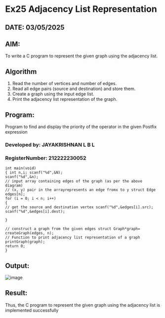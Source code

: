 # Ex25 Adjacency List Representation
## DATE: 03/05/2025
## AIM:
To write a C program to represent the given graph using the adjacency list.

## Algorithm
1. Read the number of vertices and number of edges.
2. Read all edge pairs (source and destination) and store them.
3. Create a graph using the input edge list.
4. Print the adjacency list representation of the graph.

## Program:

Program to find and display the priority of the operator in the given Postfix expression
### Developed by: JAYAKRISHNAN L B L
### RegisterNumber: 212222230052 
```
int main(void)
{ int n,i; scanf("%d",&N);
scanf("%d",&n);
// input array containing edges of the graph (as per the above diagram)
// (x, y) pair in the arrayrepresents an edge fromx to y struct Edge edges[n];
for (i = 0; i < n; i++)
{
// get the source and destination vertex scanf("%d",&edges[i].src);
scanf("%d",&edges[i].dest);

}

// construct a graph from the given edges struct Graph*graph= createGraph(edges, n);
// Function to print adjacency list representation of a graph printGraph(graph);
return 0;
}
```

## Output:
![image](https://github.com/user-attachments/assets/14ba46a4-a521-434f-90dd-a1421c85f3b0)



## Result:
Thus, the C program to represent the given graph using the adjacency list is implemented successfully
